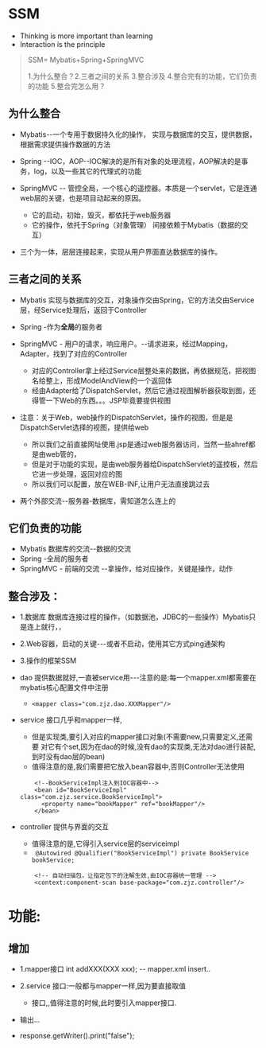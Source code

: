 # SSM
- Thinking is more important than learning
- Interaction is the principle
> SSM= Mybatis+Spring+SpringMVC
> 
> 1.为什么整合？2.三者之间的关系 3.整合涉及 4.整合完有的功能，它们负责的功能 5.整合完怎么用？
>

## 为什么整合
- Mybatis--一个专用于数据持久化的操作， 实现与数据库的交互，提供数据，根据需求提供操作数据的方法
- Spring --IOC，AOP--IOC解决的是所有对象的处理流程，AOP解决的是事务，log，以及一些其它的代理式的功能
- SpringMVC -- 管控全局，一个核心的遥控器。本质是一个servlet，它是连通web层的关键，也是项目动起来的原因。
    - 它的启动，初始，毁灭，都依托于web服务器
    - 它的操作，依托于Spring（对象管理） 间接依赖于Mybatis（数据的交互）
    
- 三个为一体，层层连接起来，实现从用户界面直达数据库的操作。


## 三者之间的关系
- Mybatis 实现与数据库的交互，对象操作交由Spring，它的方法交由Service层，经Service处理后，返回于Controller
- Spring -作为**全局**的服务者
- SpringMVC - 用户的请求，响应用户。--请求进来，经过Mapping，Adapter，找到了对应的Controller
    - 对应的Controller拿上经过Service层整处来的数据，再依据规范，把视图名给整上，形成ModelAndView的一个返回体
    - 经由Adapter给了DispatchServlet，然后它通过视图解析器获取到图，还得管一下Web的东西。。。JSP毕竟要提供视图
  
- 注意：关于Web，web操作的DispatchServlet，操作的视图，但是是DispatchServlet选择的视图，提供给web
  - 所以我们之前直接网址使用.jsp是通过web服务器访问，当然一些ahref都是由web管的，
  - 但是对于功能的实现，是由web服务器给DispatchServlet的遥控板，然后它进一步处理，返回对应的图
  - 所以我们可以配置，放在WEB-INF,让用户无法直接跳过去
  

- 两个外部交流--服务器-数据库，需知道怎么连上的

## 它们负责的功能
- Mybatis  数据库的交流--数据的交流
- Spring -全局的服务者
- SpringMVC - 前端的交流 --拿操作，给对应操作，关键是操作，动作


## 整合涉及：
- 1.数据库  数据库连接过程的操作，（如数据池，JDBC的一些操作）Mybatis只是连上就行，，
- 2.Web容器，启动的关键---或者不启动，使用其它方式ping通架构
- 3.操作的框架SSM



- dao 提供数据就好,一直被service用---注意的是:每一个mapper.xml都需要在mybatis核心配置文件中注册
  - `<mapper class="com.zjz.dao.XXXMapper"/>`
- service 接口几乎和mapper一样,
  - 但是实现类,要引入对应的mapper接口对象(不需要new,只需要定义,还需要
    对它有个set,因为在dao的时候,没有dao的实现类,无法对dao进行装配,到时没有dao层的bean)
  - 值得注意的是,我们需要把它放入bean容器中,否则Controller无法使用   
  ```  
      <!--BookServiceImpl注入到IOC容器中-->
      <bean id="BookServiceImpl" class="com.zjz.service.BookServiceImpl">
        <property name="bookMapper" ref="bookMapper"/>
      </bean>
  ```

- controller 提供与界面的交互
  - 值得注意的是,它得引入service层的serviceimpl
  -  ` @Autowired
      @Qualifier("BookServiceImpl")
      private BookService bookService;`
     
  ```
      <!-- 自动扫描包，让指定包下的注解生效,由IOC容器统一管理 -->
      <context:component-scan base-package="com.zjz.controller"/>
  
  ```













# 功能:
## 增加
- 1.mapper接口 int addXXX(XXX xxx); -- mapper.xml insert..
- 2.service 接口:一般都与mapper一样,因为要直接取值
  - 接口,,值得注意的时候,此时要引入mapper接口.
  


- 输出...
-  response.getWriter().print("false");













